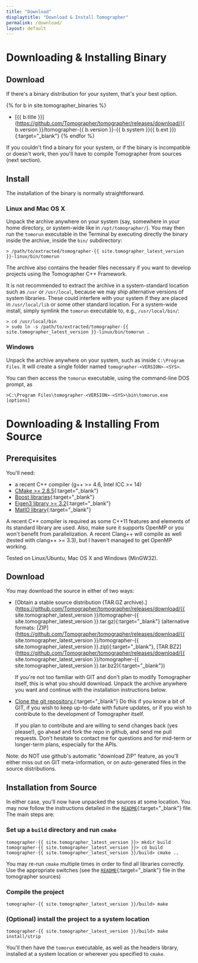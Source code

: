 ```yaml
---
title: "Download"
displaytitle: "Download & Install Tomographer"
permalink: /download/
layout: default
---
```


<div class="auto-toc auto-toc-h2"></div>


Downloading & Installing Binary
===============================

Download
--------

If there's a binary distribution for your system, that's your best option.

{% for b in site.tomographer_binaries %}
- [{{ b.title }}](https://github.com/Tomographer/tomographer/releases/download/{{ b.version }}/tomographer-{{ b.version }}-{{ b.system }}{{ b.ext }}){:target="_blank"}
{% endfor %}

If you couldn't find a binary for your system, or if the binary is incompatible or doesn't
work, then you'll have to compile Tomographer from sources (next section).

Install
-------

The installation of the binary is normally straightforward.

### Linux and Mac OS X

Unpack the archive anywhere on your system (say, somewhere in your home directory, or
system-wide like in `/opt/tomographer/`). You may then run the `tomorun` executable in the
Terminal by executing directly the binary inside the archive, inside the `bin/`
subdirectory:

    > /path/to/extracted/tomographer-{{ site.tomographer_latest_version }}-linux/bin/tomorun

The archive also contains the header files necessary if you want to develop projects using
the Tomographer C++ Framework.

It is not recommended to extract the archive in a system-standard location such as `/usr`
or `/usr/local`, because we may ship alternative versions of system libraries. These could
interfere with your system if they are placed in `/usr/local/lib` or some other standard
location. For a system-wide install, simply symlink the `tomorun` executable to, e.g.,
`/usr/local/bin/`:

    > cd /usr/local/bin
    > sudo ln -s /path/to/extracted/tomographer-{{ site.tomographer_latest_version }}-linux/bin/tomorun .

### Windows

Unpack the archive anywhere on your system, such as inside `C:\Program Files`. It will
create a single folder named `tomographer-<VERSION>-<SYS>`.

You can then access the `tomorun` executable, using the command-line DOS prompt, as

    >C:\Program Files\tomographer-<VERSION>-<SYS>\bin\tomorun.exe [options]


Downloading & Installing From Source
====================================

Prerequisites
-------------

You'll need:

- a recent C++ compiler (g++ >= 4.6, Intel ICC >= 14)
- [CMake >= 2.8.5](http://www.cmake.org/){:target="_blank"}
- [Boost libraries](http://www.boost.org/){:target="_blank"}
- [Eigen3 library >= 3.2](http://eigen.tuxfamily.org/){:target="_blank"}
- [MatIO library](https://sourceforge.net/projects/matio/){:target="_blank"}

A recent C++ compiler is required as some C++11 features and elements of its
standard library are used. Also, make sure it supports OpenMP or you won't
benefit from parallelization. A recent Clang++ will compile as well (tested
with clang++ >= 3.3), but I haven't managed to get OpenMP working.

Tested on Linux/Ubuntu, Mac OS X and Windows (MinGW32).


Download
--------

You may download the source in either of two ways:

- [Obtain a stable source distribution (TAR.GZ archive).](https://github.com/Tomographer/tomographer/releases/download/{{ site.tomographer_latest_version }}/tomographer-{{ site.tomographer_latest_version }}.tar.gz){:target="_blank"}
  (alternative formats: [ZIP](https://github.com/Tomographer/tomographer/releases/download/{{ site.tomographer_latest_version }}/tomographer-{{ site.tomographer_latest_version }}.zip){:target="_blank"}, [TAR.BZ2](https://github.com/Tomographer/tomographer/releases/download/{{ site.tomographer_latest_version }}/tomographer-{{ site.tomographer_latest_version }}.tar.bz2){:target="_blank"})

  If you're not too familiar with GIT and don't plan to modify Tomographer itself, this is
  what you should download. Unpack the archive anywhere you want and continue with the
  installation instructions below.

- [Clone the git repository.](https://github.com/Tomographer/tomographer){:target="_blank"} Do this if you
  know a bit of GIT, if you wish to keep up-to-date with future updates, or if you wish to
  contribute to the development of Tomographer itself.

  If you plan to contribute and are willing to send changes back (yes please!), go ahead
  and fork the repo in github, and send me pull requests.  Don't hesitate to contact me
  for questions and for mid-term or longer-term plans, especially for the APIs.

Note: do NOT use github's automatic "download ZIP" feature, as you'll either miss out on
GIT meta-information, or on auto-generated files in the source distributions.

Installation from Source
------------------------

In either case, you'll now have unpacked the sources at some location. You may now follow
the instructions detailed in the
[`README`]({{site.github_blob_baseurl}}{{site.tomographer_latest_version}}/README.md){:target="_blank"}
file. The main steps are:

### Set up a `build` directory and run `cmake`

    tomographer-{{ site.tomographer_latest_version }}> mkdir build
    tomographer-{{ site.tomographer_latest_version }}> cd build
    tomographer-{{ site.tomographer_latest_version }}/build> cmake ..

  You may re-run `cmake` multiple times in order to find all libraries correctly. Use the
  appropriate switches (see the
  [`README`]({{site.github_blob_baseurl}}{{site.tomographer_latest_version}}/README.md){:target="_blank"}
  file in the tomographer sources)

### Compile the project

    tomographer-{{ site.tomographer_latest_version }}/build> make

### (Optional) install the project to a system location

    tomographer-{{ site.tomographer_latest_version }}/build> make install/strip

You'll then have the `tomorun` executable, as well as the headers library, installed at a
system location or wherever you specified to `cmake`.
